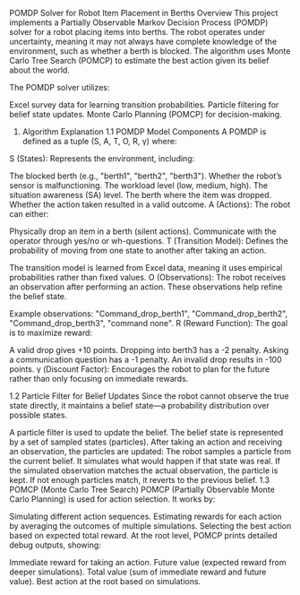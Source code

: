 POMDP Solver for Robot Item Placement in Berths
Overview
This project implements a Partially Observable Markov Decision Process (POMDP) solver for a robot placing items into berths. The robot operates under uncertainty, meaning it may not always have complete knowledge of the environment, such as whether a berth is blocked. The algorithm uses Monte Carlo Tree Search (POMCP) to estimate the best action given its belief about the world.

The POMDP solver utilizes:

Excel survey data for learning transition probabilities.
Particle filtering for belief state updates.
Monte Carlo Planning (POMCP) for decision-making.
1. Algorithm Explanation
1.1 POMDP Model Components
A POMDP is defined as a tuple (S, A, T, O, R, γ) where:

S (States): Represents the environment, including:

The blocked berth (e.g., "berth1", "berth2", "berth3").
Whether the robot’s sensor is malfunctioning.
The workload level (low, medium, high).
The situation awareness (SA) level.
The berth where the item was dropped.
Whether the action taken resulted in a valid outcome.
A (Actions): The robot can either:

Physically drop an item in a berth (silent actions).
Communicate with the operator through yes/no or wh-questions.
T (Transition Model): Defines the probability of moving from one state to another after taking an action.

The transition model is learned from Excel data, meaning it uses empirical probabilities rather than fixed values.
O (Observations): The robot receives an observation after performing an action. These observations help refine the belief state.

Example observations: "Command_drop_berth1", "Command_drop_berth2", "Command_drop_berth3", "command none".
R (Reward Function): The goal is to maximize reward:

A valid drop gives +10 points.
Dropping into berth3 has a -2 penalty.
Asking a communication question has a -1 penalty.
An invalid drop results in -100 points.
γ (Discount Factor): Encourages the robot to plan for the future rather than only focusing on immediate rewards.

1.2 Particle Filter for Belief Updates
Since the robot cannot observe the true state directly, it maintains a belief state—a probability distribution over possible states.

A particle filter is used to update the belief.
The belief state is represented by a set of sampled states (particles).
After taking an action and receiving an observation, the particles are updated:
The robot samples a particle from the current belief.
It simulates what would happen if that state was real.
If the simulated observation matches the actual observation, the particle is kept.
If not enough particles match, it reverts to the previous belief.
1.3 POMCP (Monte Carlo Tree Search)
POMCP (Partially Observable Monte Carlo Planning) is used for action selection. It works by:

Simulating different action sequences.
Estimating rewards for each action by averaging the outcomes of multiple simulations.
Selecting the best action based on expected total reward.
At the root level, POMCP prints detailed debug outputs, showing:

Immediate reward for taking an action.
Future value (expected reward from deeper simulations).
Total value (sum of immediate reward and future value).
Best action at the root based on simulations.